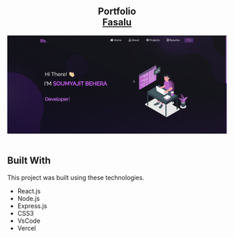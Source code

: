 <h2 align="center">
  Portfolio <br/>
  <a href="https://personal-portfolio-three-wheat-71.vercel.app" target="_blank">Fasalu</a>
</h2>
<div align="center">
  <img alt="Demo" src="./Images/readme-img.png" />
</div>

<br/>


## Built With

This project was built using these technologies.

- React.js
- Node.js
- Express.js
- CSS3
- VsCode
- Vercel
